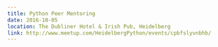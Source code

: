 ```yaml
---
title: Python Peer Mentoring
date: 2016-10-05
location: The Dubliner Hotel & Irish Pub, Heidelberg
link: http://www.meetup.com/HeidelbergPython/events/cpbfslyvnbhb/
---
```

